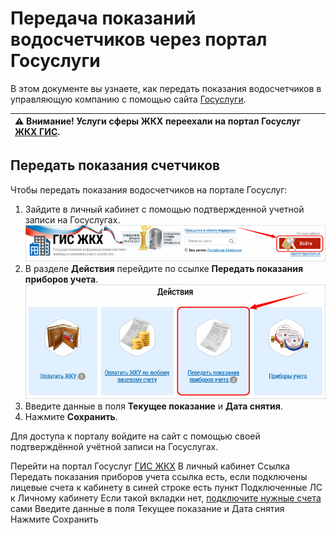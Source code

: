 # Передача показаний водосчетчиков через портал Госуслуги

В этом документе вы узнаете, как передать показания водосчетчиков в управляющую компанию с помощью сайта [Госуслуги](https://www.gosuslugi.ru/).

|⚠ Внимание! Услуги сферы ЖКХ переехали на портал Госуслуг [ЖКХ ГИС](https://dom.gosuslugi.ru/).|
|:---|

## Передать показания счетчиков

Чтобы передать показания водосчетчиков на портале Госуслуг:
1. Зайдите в личный кабинет с помощью подтвержденной учетной записи на Госуслугах.
![sign-in](https://github.com/ded-ared/gosuslugi/blob/main/images/001-sign-in.png "sign-in")
2. В разделе **Действия** перейдите по ссылке **Передать показания приборов учета**.
![send-reading](https://github.com/ded-ared/gosuslugi/blob/main/images/0002-actions.png "send-reading")
3. Введите данные в поля **Текущее показание** и **Дата снятия**.
4. Нажмите **Сохранить**.

Для доступа к порталу войдите на сайт с помощью своей подтверждённой учётной записи на Госуслугах.


Перейти на портал Госуслуг [ГИС ЖКХ](https://my.dom.gosuslugi.ru/#!/main)
В личный кабинет
Ссылка Передать показания приборов учета
	ссылка есть, если подключены лицевые счета к кабинету
	в синей строке есть пункт Подключенные ЛС к Личному кабинету
	Если такой вкладки нет, [подключите нужные счета](ссылка) сами
Введите данные в поля Текущее показание и Дата снятия
Нажмите Сохранить 

